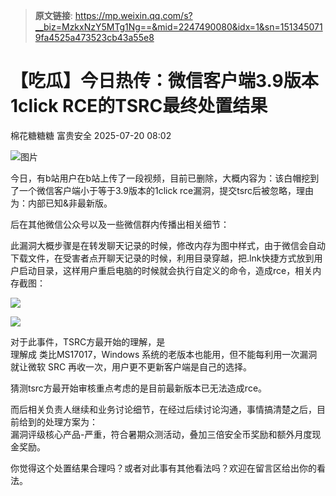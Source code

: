 > **原文链接**: https://mp.weixin.qq.com/s?__biz=MzkxNzY5MTg1Ng==&mid=2247490080&idx=1&sn=1513450719fa4525a473523cb43a55e8

#  【吃瓜】今日热传：微信客户端3.9版本 1click RCE的TSRC最终处置结果  
棉花糖糖糖  富贵安全   2025-07-20 08:02  
  
![图片](https://mmbiz.qpic.cn/mmbiz_gif/1mtwZURvGTkCK3ZFyqYEyTwmaLo2YSMeibz3eeShkewiadS4oh0RBl1U7BTVeEscGQrEbjWKcQzGpJEFLwr4cFQw/640?wx_fmt=gif&wxfrom=5&wx_lazy=1&tp=webp "")  
  
今日，有b站用户在b站上传了一段视频，目前已删除，大概内容为：该白帽挖到了一个微信客户端小于等于3.9版本的1click rce漏洞，提交tsrc后被忽略，理由为：内部已知&非最新版。  
  
后在其他微信公众号以及一些微信群内传播出相关细节：  
  
此漏洞大概步骤是在转发聊天记录的时候，修改内存为图中样式，由于微信会自动下载文件，在受害者点开聊天记录的时候，利用目录穿越，把.lnk快捷方式放到用户启动目录，这样用户重启电脑的时候就会执行自定义的命令，造成rce，相关内存截图：  
  
![](https://mmbiz.qpic.cn/mmbiz_png/lic4LrsB27nuwAnic9xRo0f0WnaP8OKfVpPh5yHTg0fQlbeoa7tJUI9FiaA3aOYQUBHFiaXFkBG8XbGs246xrFeSCg/640?wx_fmt=png&from=appmsg "")  
  
![](https://mmbiz.qpic.cn/mmbiz_png/lic4LrsB27nuwAnic9xRo0f0WnaP8OKfVpBgjha0Pepk16QZzA5wNoboxGgYbeRrN9z0WOzLaicibkyKVY6QUPyxEg/640?wx_fmt=png&from=appmsg "")  
  
对于此事件，TSRC方最开始的理解，是  
理解成 类比MS17017，Windows 系统的老版本也能用，但不能每利用一次漏洞就让微软 SRC 再收一次，用户更不更新客户端是自己的选择。  
  
猜测tsrc方最开始审核重点考虑的是目前最新版本已无法造成rce。  
  
而后相关负责人继续和业务讨论细节，在经过后续讨论沟通，事情搞清楚之后，目前给到的处理方案为：  
漏洞评级核心产品-严重，符合暑期众测活动，叠加三倍安全币奖励和额外月度现金奖励。  
  
你觉得这个处置结果合理吗？或者对此事有其他看法吗？欢迎在留言区给出你的看法。  
  
